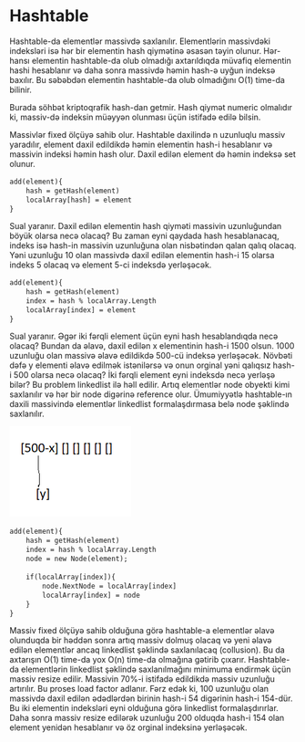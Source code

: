 # Hashtable

Hashtable-da elementlər massivdə saxlanılır. Elementlərin massivdəki indeksləri isə hər bir elementin hash qiymətinə əsasən təyin olunur. Hər-hansı elementin hashtable-da olub olmadığı axtarıldıqda müvafiq elementin hashi hesablanır və daha sonra massivdə həmin hash-ə uyğun indeksə baxılır. Bu səbəbdən elementin hashtable-da olub olmadığını O(1) time-da bilinir. 

Burada söhbət kriptoqrafik hash-dan getmir. Hash qiymət numeric olmalıdır ki, massiv-də indeksin müəyyən olunması üçün istifadə edilə bilsin.

Massivlər fixed ölçüyə sahib olur. Hashtable daxilində n uzunluqlu massiv yaradılır, element daxil edildikdə həmin elementin hash-i hesablanır və massivin indeksi həmin hash olur. Daxil edilən element də həmin indeksə set olunur.  

```
add(element){
    hash = getHash(element)
    localArray[hash] = element
}
```
Sual yaranır. Daxil edilən elementin hash qiyməti massivin uzunluğundan böyük olarsa necə olacaq? Bu zaman eyni qaydada hash hesablanacaq, indeks isə hash-in massivin uzunluğuna olan nisbətindən qalan qalıq olacaq. Yəni uzunluğu 10 olan massivdə daxil edilən elementin hash-i 15 olarsa indeks 5 olacaq və element 5-ci indeksdə yerləşəcək.

```
add(element){
    hash = getHash(element)
    index = hash % localArray.Length
    localArray[index] = element
}
```

Sual yaranır. Əgər iki fərqli element üçün eyni hash hesablandıqda necə olacaq? Bundan da əlavə, daxil edilən x elementinin hash-i 1500 olsun. 1000 uzunluğu olan massivə əlavə edildikdə 500-cü indeksə yerləşəcək. Növbəti dəfə y elementi əlavə edilmək istənilərsə və onun orginal yəni qalıqsız hash-i 500 olarsa necə olacaq? İki fərqli element eyni indeksdə necə yerləşə bilər? Bu problem linkedlist ilə həll edilir. Artıq elementlər node obyekti kimi saxlanılır və hər bir node digərinə reference olur. Ümumiyyətlə hashtable-ın daxili massivində elementlər linkedlist formalaşdırmasa belə node şəklində saxlanılır. 

![Alt text](linkedlist.PNG)

```
add(element){
    hash = getHash(element)
    index = hash % localArray.Length
    node = new Node(element);

    if(localArray[index]){
        node.NextNode = localArray[index]
        localArray[index] = node
    }
}
```

Massiv fixed ölçüyə sahib olduğuna görə hashtable-a elementlər əlavə olunduqda bir həddən sonra artıq massiv dolmuş olacaq və yeni əlavə edilən elementlər ancaq linkedlist şəklində saxlanılacaq (collusion).  Bu da axtarışın O(1) time-da yox O(n) time-da olmağına gətirib çıxarır. Hashtable-da elementlərin linkedlist şəklində saxlanılmağını minimuma endirmək üçün massiv resize edilir. Massivin 70%-i istifadə edildikdə massiv uzunluğu artırılır. Bu proses load factor adlanır. Fərz edək ki, 100 uzunluğu olan massivdə daxil edilən ədədlərdən birinin hash-i 54 digərinin hash-i 154-dür. Bu iki elementin indeksləri eyni olduğuna görə linkedlist formalaşdırırlar. Daha sonra massiv resize edilərək uzunluğu 200 olduqda hash-i 154 olan element yenidən hesablanır və öz orginal indeksinə yerləşəcək. 